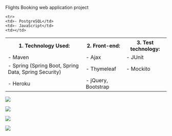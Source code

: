 Flights Booking web application project

 <table style="width:100%">
  <tr>
    <th>1. Technology Used:</th>
    <th>2. Front-end:</th>
    <th>3. Test technology:</th>
  </tr>
  <tr>
    <td>- Maven</td>
    <td>- Ajax</td>
    <td>- JUnit</td>
  </tr>
  <tr>
    <td>- Spring (Spring Boot, Spring Data, Spring Security)</td>
    <td>- Thymeleaf</td>
    <td>- Mockito</td>
  </tr>
  
    <tr>
    <td>- PostgreSQL</td>
    <td>- JavaScript</td>
    <td></td>
  </tr>
  
<tr>
    <td>- Heroku</td>
    <td>- jQuery, Bootstrap</td>
    <td></td>
  </tr>
  
  
  
</table>  



![](https://image.ibb.co/m8jztk/dropdowns.png)

![](https://image.ibb.co/fb0ptk/error.png)

![](https://image.ibb.co/fq7VzQ/flights.png)

![](https://image.ibb.co/eVtER5/buy.png)

